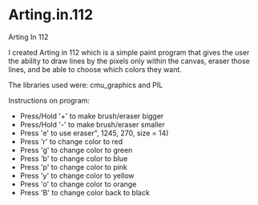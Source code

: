 # Arting.in.112
Arting In 112

I created Arting in 112 which is a simple paint program that gives the user the ability to draw lines by the pixels only within the canvas, eraser those lines, and be able to choose which colors they want.

The libraries used were: cmu_graphics and PIL

Instructions on program:

- Press/Hold '+' to make brush/eraser bigger
- Press/Hold '-' to make brush/eraser smaller
- Press 'e' to use eraser", 1245, 270, size = 14)
- Press 'r' to change color to red
- Press 'g' to change color to green
- Press 'b' to change color to blue
- Press 'p' to change color to pink
- Press 'y' to change color to yellow
- Press 'o' to change color to orange
- Press 'B' to change color back to black
